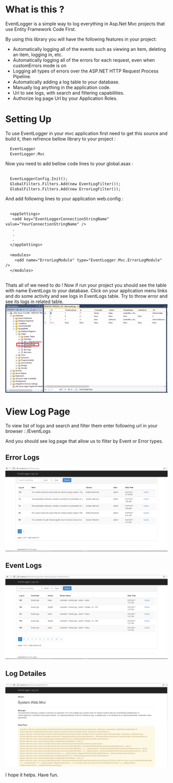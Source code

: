 # What is this ?

EventLogger is a simple way to log everything in Asp.Net Mvc projects that use Entity Framework Code First.

By using this library you will have the following features in your project:
- Automatically logging all of the events such as viewing an item, deleting an item, logging in, etc.
- Automatically logging all of the errors for each request, even when customErrors mode is on
- Logging all types of errors over the ASP.NET HTTP Request Process Pipeline.
- Automatically adding  a log table to your database.
- Manually log anything in the application code.
- Url to see logs, with search and filtering capabilities.
- Authorize log page Url by your Application Roles.

# Setting Up

To use EventLogger in your mvc application first need to get this source and build it, then refrence bellow library to your project :

```code
  EventLogger
  EventLogger.Mvc
```
Now you need to add bellow code lines to your global.asax :

```code

  EventLoggerConfig.Init();
  GlobalFilters.Filters.Add(new EventLogFilter());
  GlobalFilters.Filters.Add(new ErrorLogFilter());
```
And add following lines to your application web.config :

```code

  <appSettings>
   <add key="EventLoggerConnectionStringName" value="YourConnectionStringName" />
   .
   .
   .
  </appSettings>
  
  <modules>
    <add name="ErrorLogModule" type="EventLogger.Mvc.ErrorLogModule" />
  </modules>
  
```
Thats all of we need to do !
Now if run your project you should see the table with name EventLogs to your database.
Click on your application menu links and do some activity and see logs in EventLogs table.
Try to throw error and see its logs in related table.
![EventLogger](https://github.com/hamed-shirbandi/EventLogger/blob/master/EventLogger.Mvc.Example/Content/img/1.png)


# View Log Page
To view list of logs and search and filter them enter following url in your browser : /EventLogs

And you should see log page that allow us to filter by Event or Error types.

Error Logs
-----------
![EventLogger](https://github.com/hamed-shirbandi/EventLogger/blob/master/EventLogger.Mvc.Example/Content/img/2.png)

Event Logs
-----------
![EventLogger](https://github.com/hamed-shirbandi/EventLogger/blob/master/EventLogger.Mvc.Example/Content/img/3.png)

Log Detailes
-----------
![EventLogger](https://github.com/hamed-shirbandi/EventLogger/blob/master/EventLogger.Mvc.Example/Content/img/4.png)

I hope it helps.
Have fun.
